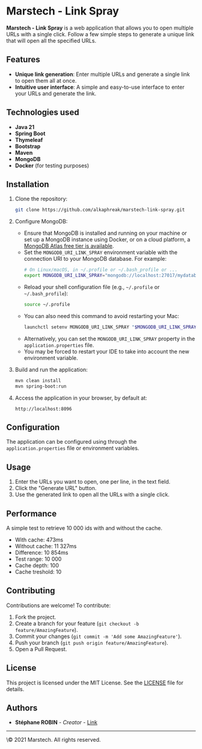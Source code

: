 # Marstech - Link Spray

**Marstech - Link Spray** is a web application that allows you to open multiple URLs with a single click. Follow a few
simple steps to generate a unique link that will open all the specified URLs.

## Features

- **Unique link generation**: Enter multiple URLs and generate a single link to open them all at once.
- **Intuitive user interface**: A simple and easy-to-use interface to enter your URLs and generate the link.

## Technologies used

- **Java 21**
- **Spring Boot**
- **Thymeleaf**
- **Bootstrap**
- **Maven**
- **MongoDB**
- **Docker** (for testing purposes)

## Installation

1. Clone the repository:
    ```bash
    git clone https://github.com/alkaphreak/marstech-link-spray.git
    ```

2. Configure MongoDB:
    - Ensure that MongoDB is installed and running on your machine or set up a MongoDB instance using Docker, or on a
      cloud platform, a [MongoDB Atlas free tier is available](https://www.mongodb.com/pricing).
    - Set the `MONGODB_URI_LINK_SPRAY` environment variable with the connection URI to your MongoDB database. For
      example:
        ```sh
        # On Linux/macOS, in ~/.profile or ~/.bash_profile or ...
        export MONGODB_URI_LINK_SPRAY="mongodb://localhost:27017/mydatabase"
        ```
    - Reload your shell configuration file (e.g., `~/.profile` or `~/.bash_profile`):
        ```sh
        source ~/.profile
        ```    
    - You can also need this command to avoid restarting your Mac:
        ```sh
        launchctl setenv MONGODB_URI_LINK_SPRAY "$MONGODB_URI_LINK_SPRAY"
        ```
    - Alternatively, you can set the `MONGODB_URI_LINK_SPRAY` property in the `application.properties` file.
    - You may be forced to restart your IDE to take into account the new environment variable.

3. Build and run the application:
    ```bash
    mvn clean install
    mvn spring-boot:run
    ```

4. Access the application in your browser, by default at:
    ```
    http://localhost:8096
    ```

## Configuration

The application can be configured using through the `application.properties` file or environment variables.

## Usage

1. Enter the URLs you want to open, one per line, in the text field.
2. Click the "Generate URL" button.
3. Use the generated link to open all the URLs with a single click.

## Performance

A simple test to retrieve 10 000 ids with and without the cache.

- With cache: 473ms
- Without cache: 11 327ms
- Difference: 10 854ms
- Test range: 10 000
- Cache depth: 100
- Cache treshold: 10

## Contributing

Contributions are welcome! To contribute:

1. Fork the project.
2. Create a branch for your feature (`git checkout -b feature/AmazingFeature`).
3. Commit your changes (`git commit -m 'Add some AmazingFeature'`).
4. Push your branch (`git push origin feature/AmazingFeature`).
5. Open a Pull Request.

## License

This project is licensed under the MIT License. See the [LICENSE](LICENSE) file for details.

## Authors

- **Stéphane ROBIN** - *Creator* - [Link](https://linktr.ee/StephaneRobinJob)

---

\© 2021 Marstech. All rights reserved.